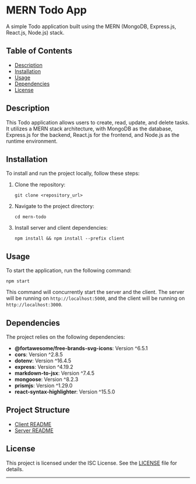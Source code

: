 # MERN Todo App

A simple Todo application built using the MERN (MongoDB, Express.js, React.js, Node.js) stack.

## Table of Contents

- [Description](#description)
- [Installation](#installation)
- [Usage](#usage)
- [Dependencies](#dependencies)
- [License](#license)

## Description

This Todo application allows users to create, read, update, and delete tasks. It utilizes a MERN stack architecture, with MongoDB as the database, Express.js for the backend, React.js for the frontend, and Node.js as the runtime environment.

## Installation

To install and run the project locally, follow these steps:

1. Clone the repository:

   ```
   git clone <repository_url>
   ```

2. Navigate to the project directory:

   ```
   cd mern-todo
   ```

3. Install server and client dependencies:
   ```
   npm install && npm install --prefix client
   ```

## Usage

To start the application, run the following command:

```
npm start
```

This command will concurrently start the server and the client. The server will be running on `http://localhost:5000`, and the client will be running on `http://localhost:3000`.

## Dependencies

The project relies on the following dependencies:

- **@fortawesome/free-brands-svg-icons**: Version ^6.5.1
- **cors**: Version ^2.8.5
- **dotenv**: Version ^16.4.5
- **express**: Version ^4.19.2
- **markdown-to-jsx**: Version ^7.4.5
- **mongoose**: Version ^8.2.3
- **prismjs**: Version ^1.29.0
- **react-syntax-highlighter**: Version ^15.5.0

## Project Structure

- [Client README ](client/README.md)
- [Server README](server/README.md)

## License

This project is licensed under the ISC License. See the [LICENSE](LICENSE) file for details.

---
